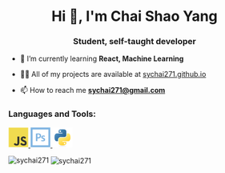 <h1 align="center">Hi 👋, I'm Chai Shao Yang</h1>
<h3 align="center">Student, self-taught developer</h3>

- 🌱 I’m currently learning **React, Machine Learning**

- 👨‍💻 All of my projects are available at [sychai271.github.io](sychai271.github.io)

- 📫 How to reach me **sychai271@gmail.com**

<h3 align="left">Languages and Tools:</h3>
<p align="left"> <a href="https://developer.mozilla.org/en-US/docs/Web/JavaScript" target="_blank" rel="noreferrer"> <img src="https://raw.githubusercontent.com/devicons/devicon/master/icons/javascript/javascript-original.svg" alt="javascript" width="40" height="40"/> </a> <a href="https://www.photoshop.com/en" target="_blank" rel="noreferrer"> <img src="https://raw.githubusercontent.com/devicons/devicon/master/icons/photoshop/photoshop-line.svg" alt="photoshop" width="40" height="40"/> </a> <a href="https://www.python.org" target="_blank" rel="noreferrer"> <img src="https://raw.githubusercontent.com/devicons/devicon/master/icons/python/python-original.svg" alt="python" width="40" height="40"/> </a> 
 
<p><img align="left" src="https://github-readme-stats.vercel.app/api/top-langs?username=sychai271&show_icons=true&locale=en&layout=compact" alt="sychai271" /></p>

<p>&nbsp;<img align="center" src="https://github-readme-stats.vercel.app/api?username=sychai271&show_icons=true&locale=en" alt="sychai271" /></p>

